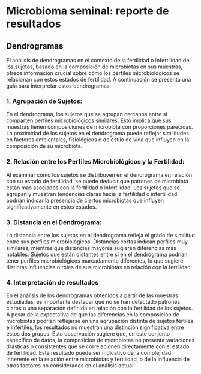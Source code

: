 # Microbioma seminal: reporte de resultados

## Dendrogramas

El análisis de dendrogramas en el contexto de la fertilidad o infertilidad de los sujetos, basado en la composición de microbiotas en sus muestras, ofrece información crucial sobre cómo los perfiles microbiológicos se relacionan con estos estados de fertilidad. A continuación se presenta una guía para interpretar estos dendrogramas:

### 1. Agrupación de Sujetos:
En el dendrograma, los sujetos que se agrupan cercanos entre sí comparten perfiles microbiológicos similares. Esto implica que sus muestras tienen composiciones de microbiota con proporciones parecidas.
La proximidad de los sujetos en el dendrograma puede reflejar similitudes en factores ambientales, fisiológicos o de estilo de vida que influyen en la composición de su microbiota.
### 2. Relación entre los Perfiles Microbiológicos y la Fertilidad:
Al examinar cómo los sujetos se distribuyen en el dendrograma en relación con su estado de fertilidad, se puede deducir qué patrones de microbiota están más asociados con la fertilidad o infertilidad.
Los sujetos que se agrupan y muestran tendencias claras hacia la fertilidad o infertilidad podrían indicar la presencia de ciertos microbiotas que influyen significativamente en estos estados.
### 3. Distancia en el Dendrograma:
La distancia entre los sujetos en el dendrograma refleja el grado de similitud entre sus perfiles microbiológicos. Distancias cortas indican perfiles muy similares, mientras que distancias mayores sugieren diferencias más notables.
Sujetos que están distantes entre sí en el dendrograma podrían tener perfiles microbiológicos marcadamente diferentes, lo que sugiere distintas influencias o roles de sus microbiotas en relación con la fertilidad.
### 4. Interpretación de resultados
En el análisis de los dendrogramas obtenidos a partir de las muestras estudiadas, es importante destacar que no se han detectado patrones claros o una separación definida en relación con la fertilidad de los sujetos. A pesar de la expectativa de que las diferencias en la composición de microbiotas podrían reflejarse en una agrupación distinta de sujetos fértiles e infértiles, los resultados no muestran una distinción significativa entre estos dos grupos. Esta observación sugiere que, en este conjunto específico de datos, la composición de microbiotas no presenta variaciones drásticas o consistentes que se correlacionen directamente con el estado de fertilidad. Este resultado puede ser indicativo de la complejidad inherente en la relación entre microbiotas y fertilidad, o de la influencia de otros factores no considerados en el análisis actual.